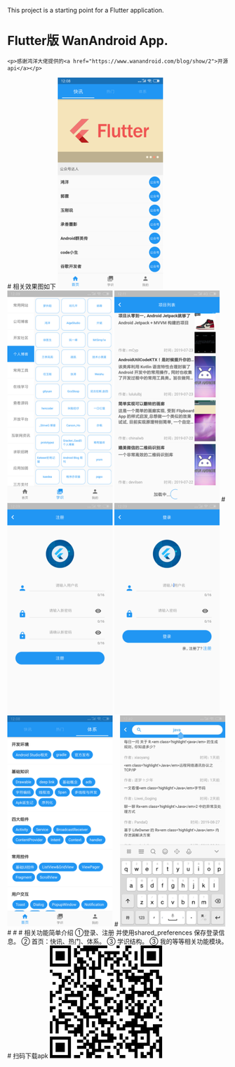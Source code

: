 This project is a starting point for a Flutter application.
#  Flutter版 WanAndroid App.
<div>
 
    <p>感谢鸿洋大佬提供的<a href="https://www.wanandroid.com/blog/show/2">开源api</a></p>
</div>
# 相关效果图如下
 <img src="https://github.com/Liuruiwen/flutter_go/blob/master/image/show1.png" width="240">  <img src="https://github.com/Liuruiwen/flutter_go/blob/master/image/show2.png" width="240">  <img src="https://github.com/Liuruiwen/flutter_go/blob/master/image/show3.png" width="240">
 #
  <img src="https://github.com/Liuruiwen/flutter_go/blob/master/image/show4.png" width="240">  <img src="https://github.com/Liuruiwen/flutter_go/blob/master/image/show5.png" width="240">  <img src="https://github.com/Liuruiwen/flutter_go/blob/master/image/show6.png" width="240">
  #
   <img src="https://github.com/Liuruiwen/flutter_go/blob/master/image/show7.jpg" width="240"> 
 # # # 相关功能简单介绍
      ①登录、注册 并使用shared_preferences 保存登录信息。  
      ② 首页：快讯、热门、体系。  
      ③ 学识结构。  
      ③ 我的等等相关功能模块。  
 # 扫码下载apk
     <img src="https://github.com/Liuruiwen/flutter_go/blob/master/image/apk_code.png"> 
 
</div>


